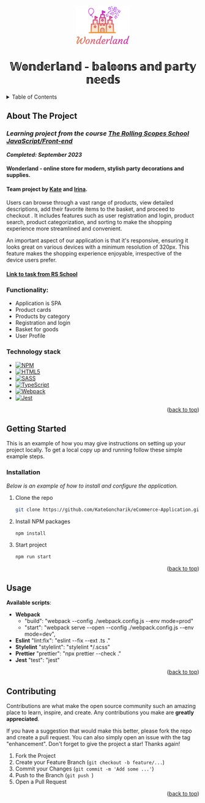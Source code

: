 <a name="readme-top"></a>


<!-- PROJECT LOGO -->
<br />
<div align="center">
  <a href ="https://github.com/KateGoncharik/eCommerce-Application.git" target="_blank">
    <img src="./src/assets/icons/logo.png" alt="Logo" width="140" height="100">
  </a>

  <h1 align="center">𝕎𝕠𝕟𝕕𝕖𝕣𝕝𝕒𝕟𝕕 - 𝕓𝕒𝕝𝕠𝕠𝕟𝕤 𝕒𝕟𝕕 𝕡𝕒𝕣𝕥𝕪 𝕟𝕖𝕖𝕕𝕤</h1>

</div>



<!-- TABLE OF CONTENTS -->
<details>
  <summary>Table of Contents</summary>
  <ol>
    <li>
      <a href="#about-the-project">About The Project</a>
      <ul>
        <li><a href="#technology-stack">Technology stack</a></li>
      </ul>
    </li>
    <li>
      <a href="#getting-started">Getting Started</a>
      <ul>
       <li><a href="#installation">Installation</a></li>
      </ul>
    </li>
    <li><a href="#usage">Usage</a></li>
    <li><a href="#contributing">Contributing</a></li>
  </ol>
</details>



<!-- ABOUT THE PROJECT -->
## About The Project
### ***Learning project from the course [The Rolling Scopes School  JavaScript/Front-end](https://rs.school/js/)***
***Completed: September 2023***

#### Wonderland -  online store for modern, stylish party decorations and supplies.
#### Team project by [Kate](https://github.com/KateGoncharik) and [Irina](https://github.com/Irina-Grebennikova).

Users can browse through a vast range of products, view detailed descriptions, add their favorite items to the basket, and proceed to checkout . It includes features such as user registration and login, product search, product categorization, and sorting to make the shopping experience more streamlined and convenient.

An important aspect of our application is that it's responsive, ensuring it looks great on various devices with a minimum resolution of 320px. This feature makes the shopping experience enjoyable, irrespective of the device users prefer.

#### [Link to task from RS School](https://github.com/rolling-scopes-school/tasks/tree/master/tasks/eCommerce-Application)

### Functionality:

- Application is SPA
- Product cards
- Products by category
- Registration and login
- Basket for goods
- User Profile

### Technology stack

* [![NPM][NPM]][NPM-url]
* [![HTML5][HTML5]][HTML5-url]
* [![SASS][SASS]][SASS-url]
* [![TypeScript][TypeScript]][TypeScript-url]
* [![Webpack][Webpack]][Webpack-url]
* [![Jest][Jest]][Jest-url]



<p align="right">(<a href="#readme-top">back to top</a>)</p>


<!-- GETTING STARTED -->
## Getting Started

This is an example of how you may give instructions on setting up your project locally.
To get a local copy up and running follow these simple example steps.


### Installation

_Below is an example of how to install and configure the application._

1. Clone the repo
   ```sh
   git clone https://github.com/KateGoncharik/eCommerce-Application.git
   ```
2. Install NPM packages
   ```sh
   npm install
   ```
3. Start project
   ```sh
   npm run start
   ```

<p align="right">(<a href="#readme-top">back to top</a>)</p>



<!-- USAGE EXAMPLES -->
## Usage

**Available scripts**:

* **Webpack**  
  * "build": "webpack --config ./webpack.config.js --env mode=prod"  
  * "start": "webpack serve --open --config ./webpack.config.js --env mode=dev",
* **Eslint** "lint:fix": "eslint --fix --ext .ts ."
* **Stylelint** "stylelint": "stylelint */.scss"
* **Prettier** "prettier": "npx prettier --check ."
* **Jest** "test": "jest"


<p align="right">(<a href="#readme-top">back to top</a>)</p>



<!-- CONTRIBUTING -->
## Contributing

Contributions are what make the open source community such an amazing place to learn, inspire, and create. Any contributions you make are **greatly appreciated**.

If you have a suggestion that would make this better, please fork the repo and create a pull request. You can also simply open an issue with the tag "enhancement".
Don't forget to give the project a star! Thanks again!

1. Fork the Project
2. Create your Feature Branch (`git checkout -b feature/...`)
3. Commit your Changes (`git commit -m 'Add some ...'`)
4. Push to the Branch (`git push `)
5. Open a Pull Request

<p align="right">(<a href="#readme-top">back to top</a>)</p>



<!-- MARKDOWN LINKS & IMAGES -->
<!-- https://www.markdownguide.org/basic-syntax/#reference-style-links -->
[contributors-shield]: https://img.shields.io/github/contributors/othneildrew/Best-README-Template.svg?style=for-the-badge
[contributors-url]: https://github.com/othneildrew/Best-README-Template/graphs/contributors
[product-screenshot]: images/screenshot.png
[NPM]: https://img.shields.io/badge/NPM-%23CB3837.svg?style=for-the-badge&logo=npm&logoColor=white
[NPM-url]: https://www.npmjs.com
[HTML5]: https://img.shields.io/badge/html5-%23E34F26.svg?style=for-the-badge&logo=html5&logoColor=white
[HTML5-url]: https://html.com/html5/
[SASS]: https://img.shields.io/badge/SASS-hotpink.svg?style=for-the-badge&logo=SASS&logoColor=white
[SASS-url]: https://sass-lang.com
[Jest]: https://img.shields.io/badge/-jest-%23C21325?style=for-the-badge&logo=jest&logoColor=white
[Jest-url]: https://jestjs.io
[TypeScript]: https://img.shields.io/badge/typescript-%23007ACC.svg?style=for-the-badge&logo=typescript&logoColor=white
[TypeScript-url]: https://www.typescriptlang.org
[Webpack]: https://img.shields.io/badge/webpack-%238DD6F9.svg?style=for-the-badge&logo=webpack&logoColor=black
[Webpack-url]: https://webpack.js.org
